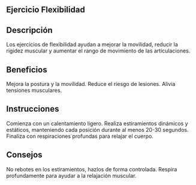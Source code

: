 ## Ejercicio Flexibilidad

## Descripción
Los ejercicios de flexibilidad ayudan a mejorar la movilidad, reducir la rigidez muscular y aumentar el rango de movimiento de las articulaciones.

## Beneficios
Mejora la postura y la movilidad.
Reduce el riesgo de lesiones.
Alivia tensiones musculares.

## Instrucciones
Comienza con un calentamiento ligero.
Realiza estiramientos dinámicos y estáticos, manteniendo cada posición durante al menos 20-30 segundos.
Finaliza con respiraciones profundas para relajar el cuerpo.

## Consejos
No rebotes en los estiramientos, hazlos de forma controlada.
Respira profundamente para ayudar a la relajación muscular.